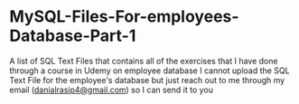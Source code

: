 # MySQL-Files-For-employees-Database-Part-1
A list of SQL Text Files that contains all of the exercises that I have done through a course in Udemy on employee database 
I cannot upload the SQL Text File for the employee's database but just reach out to me through my email (danialrasip4@gmail.com) so I can send it to you
